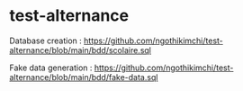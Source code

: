 # test-alternance

Database creation : https://github.com/ngothikimchi/test-alternance/blob/main/bdd/scolaire.sql

Fake data generation : https://github.com/ngothikimchi/test-alternance/blob/main/bdd/fake-data.sql
